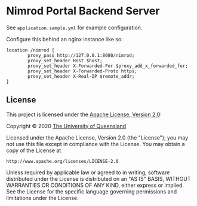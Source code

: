 # Nimrod Portal Backend Server

See `application.sample.yml` for example configuration.

Configure this behind an nginx instance like so:
```
location /nimrod {
        proxy_pass http://127.0.0.1:8080/nimrod;
        proxy_set_header Host $host;
        proxy_set_header X-Forwarded-For $proxy_add_x_forwarded_for;
        proxy_set_header X-Forwarded-Proto https;
        proxy_set_header X-Real-IP $remote_addr;
}
```

## License

This project is licensed under the [Apache License, Version 2.0](https://opensource.org/licenses/Apache-2.0):

Copyright &copy; 2020 [The University of Queensland](http://uq.edu.au/)

Licensed under the Apache License, Version 2.0 (the "License");
you may not use this file except in compliance with the License.
You may obtain a copy of the License at

    http://www.apache.org/licenses/LICENSE-2.0

Unless required by applicable law or agreed to in writing, software
distributed under the License is distributed on an "AS IS" BASIS,
WITHOUT WARRANTIES OR CONDITIONS OF ANY KIND, either express or implied.
See the License for the specific language governing permissions and
limitations under the License.